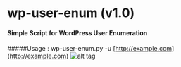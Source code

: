# wp-user-enum (v1.0)
#### Simple Script for WordPress User Enumeration
#####Usage : wp-user-enum.py -u [http://example.com](http://example.com)
![alt tag](http://i.imgur.com/NTHu5fr.png)
